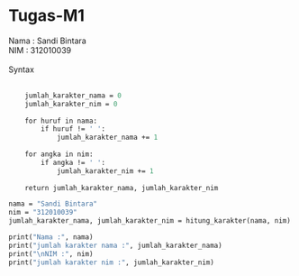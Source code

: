 # Tugas-M1
Nama : Sandi Bintara
<br>
NIM : 312010039
<br>
<br>
Syntax
<br>
<br>

```def hitung_karakter(nama, nim):
    jumlah_karakter_nama = 0
    jumlah_karakter_nim = 0
    
    for huruf in nama:
        if huruf != ' ':
            jumlah_karakter_nama += 1
    
    for angka in nim:
        if angka != ' ':
            jumlah_karakter_nim += 1
    
    return jumlah_karakter_nama, jumlah_karakter_nim

nama = "Sandi Bintara"
nim = "312010039"
jumlah_karakter_nama, jumlah_karakter_nim = hitung_karakter(nama, nim)

print("Nama :", nama)
print("jumlah karakter nama :", jumlah_karakter_nama)
print("\nNIM :", nim)
print("jumlah karakter nim :", jumlah_karakter_nim)
```